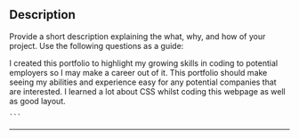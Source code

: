 
# <Evan-Portfolio>

## Description

Provide a short description explaining the what, why, and how of your project. Use the following questions as a guide:

 I created this portfolio to highlight my growing skills in coding to potential employers so I may make a career out of it.  This portfolio should make seeing my abilities and experience easy for any potential companies that are interested.
 I learned a lot about CSS whilst coding this webpage as well as good layout.

    ```



---
